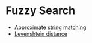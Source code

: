 # Fuzzy Search

- [Approximate string matching](https://en.wikipedia.org/wiki/Approximate_string_matching)
- [Levenshtein distance](https://en.wikipedia.org/wiki/Levenshtein_distance)
